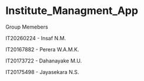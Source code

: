 # Institute_Managment_App

Group Memebers

IT20260224 - Insaf N.M.

IT20167882 - Perera W.A.M.K.

IT20173722 - Dahanayake M.U.

IT20175498 - Jayasekara N.S.
